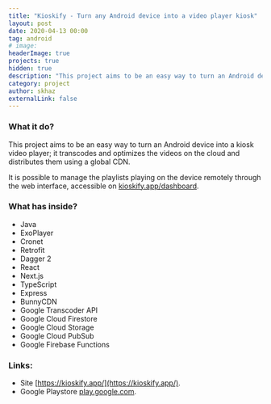 ```yaml
---
title: "Kioskify - Turn any Android device into a video player kiosk"
layout: post
date: 2020-04-13 00:00
tag: android
# image:
headerImage: true
projects: true
hidden: true
description: "This project aims to be an easy way to turn an Android device into a kiosk video player; it transcodes and optimizes the videos on the cloud and distributes them using a global CDN."
category: project
author: skhaz
externalLink: false
---
```


### What it do?

This project aims to be an easy way to turn an Android device into a kiosk video player; it transcodes and optimizes the videos on the cloud and distributes them using a global CDN.

It is possible to manage the playlists playing on the device remotely through the web interface, accessible on [kioskify.app/dashboard](https://kioskify.app/dashboard).

### What has inside?

-   Java
-   ExoPlayer
-   Cronet
-   Retrofit
-   Dagger 2
-   React
-   Next.js
-   TypeScript
-   Express
-   BunnyCDN
-   Google Transcoder API
-   Google Cloud Firestore
-   Google Cloud Storage
-   Google Cloud PubSub
-   Google Firebase Functions

### Links:

-   Site [https://kioskify.app/](https://kioskify.app/).
-   Google Playstore [play.google.com](https://play.google.com/store/apps/details?id=dev.skhaz.kioskify).
